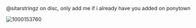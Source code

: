 @sitarstringz on disc, only add me if i already have you added on ponytown

![1000153760](https://github.com/user-attachments/assets/ce8e334b-c8d0-438a-b88b-984dfd08bc74)


<!--
**harribugg/harribugg** is a ✨ _special_ ✨ repository because its `README.md` (this file) appears on your GitHub profile.

Here are some ideas to get you started:

- 🔭 I’m currently working on ...
- 🌱 I’m currently learning ...
- 👯 I’m looking to collaborate on ...
- 🤔 I’m looking for help with ...
- 💬 Ask me about ...
- 📫 How to reach me: ...
- 😄 Pronouns: ...
- ⚡ Fun fact: ...
-->
